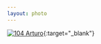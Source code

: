 ```yaml
---
layout: photo
---
```


[![104 Arturo](https://c2.staticflickr.com/6/5679/22286868901_3256e6c5b1_c.jpg)](https://www.flickr.com/photos/131440297@N08/22286868901/){:target="_blank"}
